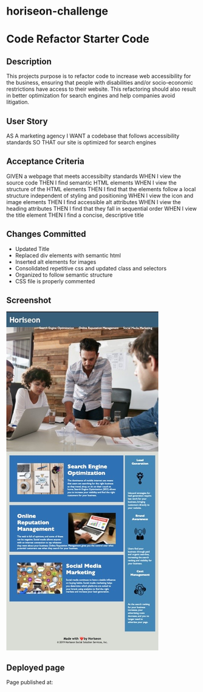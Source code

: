 # horiseon-challenge
# Code Refactor Starter Code

## Description
This projects purpose is to refactor code to increase web accessibility for the business, ensuring that people with disabilities and/or socio-economic restrictions have access to their website. This refactoring should also result in better optimization for search engines and help companies avoid litigation.

## User Story
AS A marketing agency
I WANT a codebase that follows accessibility standards
SO THAT our site is optimized for search engines

## Acceptance Criteria
GIVEN a webpage that meets accessibilty standards
WHEN I view the source code
THEN I find semantic HTML elements
WHEN I view the structure of the HTML elements
THEN I find that the elements follow a local structure independent of styling and positioning
WHEN I view the icon and image elements
THEN I find accessible alt attributes
WHEN I view the heading attributes
THEN I find that they fall in sequential order
WHEN I view the title element
THEN I find a concise, descriptive title

 ## Changes Committed
 - Updated Title
 - Replaced div elements with semantic html
 - Inserted alt elements for images
 - Consolidated repetitive css and updated class and selectors
 - Organized to follow semantic structure
 - CSS file is properly commented

## Screenshot
![screenshot](https://github.com/AMDWorkspace/horiseon-challenge/blob/main/horiseon-screenshot.jpg)

## Deployed page
Page published at: 